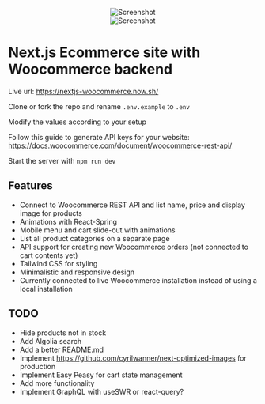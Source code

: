<p align="center">
<img src="https://github.com/w3bdesign/nextjs-woocommerce/blob/master/screenshot.jpg?" alt="Screenshot"/>
<br />
<img src="https://github.com/w3bdesign/nextjs-woocommerce/blob/master/screenshot2.jpg?" alt="Screenshot"/>
</p>

# Next.js Ecommerce site with Woocommerce backend

Live url: <a href="https://nextjs-woocommerce.now.sh/">https://nextjs-woocommerce.now.sh/</a>

Clone or fork the repo and rename ```.env.example``` to ```.env```

Modify the values according to your setup

Follow this guide to generate API keys for your website: <a href="https://docs.woocommerce.com/document/woocommerce-rest-api/">https://docs.woocommerce.com/document/woocommerce-rest-api/</a>

Start the server with ```npm run dev ```

## Features

- Connect to Woocommerce REST API and list name, price and display image for products
- Animations with React-Spring
- Mobile menu and cart slide-out with animations
- List all product categories on a separate page
- API support for creating new Woocommerce orders (not connected to cart contents yet)
- Tailwind CSS for styling
- Minimalistic and responsive design
- Currently connected to live Woocommerce installation instead of using a local installation

## TODO

- Hide products not in stock
- Add Algolia search 
- Add a better README.md
- Implement https://github.com/cyrilwanner/next-optimized-images for production
- Implement Easy Peasy for cart state management
- Add more functionality
- Implement GraphQL with useSWR or react-query?